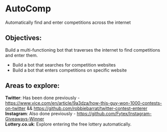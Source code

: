 # AutoComp
Automatically find and enter competitions across the internet

## Objectives:
Build a multi-functioning bot that traverses the internet to find competitions and enter them.
- Build a bot that searches for competition websites
- Build a bot that enters competitions on specific website

## Areas to explore:
<b>Twitter</b>: Has been done previously - https://www.vice.com/en/article/9a3dza/how-this-guy-won-1000-contests-on-twitter && https://github.com/robbiebarrat/twitter-contest-enterer <br>
<b>Instagram</b>: Also done previously - https://github.com/Fytex/Instagram-Giveaways-Winner <br>
<b>Lottery.co.uk</b>: Explore entering the free lottery automatically.



